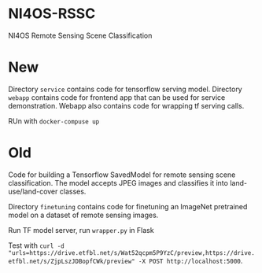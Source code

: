 # NI4OS-RSSC
NI4OS Remote Sensing Scene Classification

# New

Directory `service` contains code for tensorflow serving model. Directory `webapp` contains code for frontend app that can be used for service demonstration. Webapp also contains code for wrapping tf serving calls.

RUn with `docker-compuse up`

# Old

Code for building a Tensorflow SavedModel for remote sensing scene classification. The model accepts JPEG images and classifies it into land-use/land-cover classes.

Directory `finetuning` contains code for finetuning an ImageNet pretrained model on a dataset of remote sensing images.

Run TF model server, run `wrapper.py` in Flask

Test with `curl -d "urls=https://drive.etfbl.net/s/Wat52qcpm5P9YzC/preview,https://drive.etfbl.net/s/ZjpLszJDBopfCWk/preview" -X POST http://localhost:5000`.


